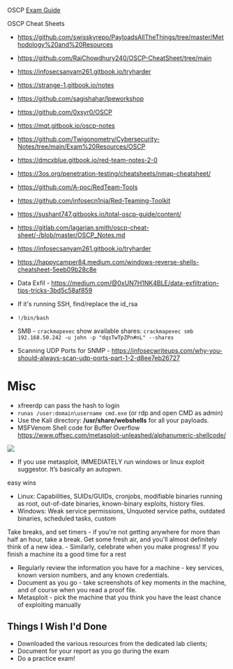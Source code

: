 OSCP [Exam Guide](https://help.offsec.com/hc/en-us/articles/360040165632-OSCP-Exam-Guide-Newly-Updated)

OSCP Cheat Sheets
- https://github.com/swisskyrepo/PayloadsAllTheThings/tree/master/Methodology%20and%20Resources

- https://github.com/RajChowdhury240/OSCP-CheatSheet/tree/main
- https://infosecsanyam261.gitbook.io/tryharder
- https://strange-1.gitbook.io/notes
- https://github.com/sagishahar/lpeworkshop
- https://github.com/0xsyr0/OSCP
- https://mqt.gitbook.io/oscp-notes
- https://github.com/Twigonometry/Cybersecurity-Notes/tree/main/Exam%20Resources/OSCP
- https://dmcxblue.gitbook.io/red-team-notes-2-0
- https://3os.org/penetration-testing/cheatsheets/nmap-cheatsheet/
- https://github.com/A-poc/RedTeam-Tools
- https://github.com/infosecn1nja/Red-Teaming-Toolkit
- https://sushant747.gitbooks.io/total-oscp-guide/content/
- https://gitlab.com/lagarian.smith/oscp-cheat-sheet/-/blob/master/OSCP_Notes.md
- https://infosecsanyam261.gitbook.io/tryharder
- https://happycamper84.medium.com/windows-reverse-shells-cheatsheet-5eeb09b28c8e
- Data Exfil - https://medium.com/@0xUN7H1NK4BLE/data-exfiltration-tips-tricks-3bd5c58af859

- If it's running SSH, find/replace the id_rsa
- `!/bin/bash`
- SMB - `crackmapexec` show available shares: `crackmapexec smb 192.168.50.242 -u john -p "dqsTwTpZPn#nL" --shares`
- Scanning UDP Ports for SNMP - https://infosecwriteups.com/why-you-should-always-scan-udp-ports-part-1-2-d8ee7eb26727
# Misc
- xfreerdp can pass the hash to login
- `runas /user:domain\username cmd.exe` (or rdp and open CMD as admin)
- Use the Kali directory: **/usr/share/webshells** for all your payloads.
- MSFVenom Shell code for Buffer Overflow https://www.offsec.com/metasploit-unleashed/alphanumeric-shellcode/ 


![](https://johnjhacking.com/uploads/autonmap.png)  
-   If you use metasploit, IMMEDIATELY run windows or linux exploit suggestor. It’s basically an autopwn.

easy wins

-   Linux: Capabilities, SUIDs/GUIDs, cronjobs, modifiable binaries running as root, out-of-date binaries, known-binary exploits, history files.
-   Windows: Weak service permissions, Unquoted service paths, outdated binaries, scheduled tasks, custom 

Take breaks, and set timers - if you're not getting anywhere for more than half an hour, take a break. Get some fresh air, and you'll almost definitely think of a new idea. 
	- Similarly, celebrate when you make progress! If you finish a machine its a good time for a rest
- Regularly review the information you have for a machine - key services, known version numbers, and any known credentials. 
- Document as you go - take screenshots of key moments in the machine, and of course when you read a proof file.
- Metasploit - pick the machine that you think you have the least chance of exploiting manually

## Things I Wish I'd Done

- Downloaded the various resources from the dedicated lab clients; 
- Document for your report as you go during the exam
- Do a practice exam! 
